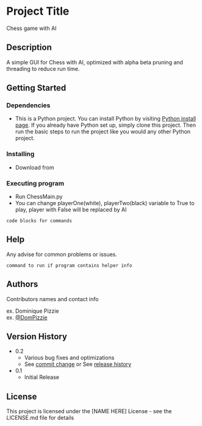 # Project Title

Chess game with AI

## Description

A simple GUI for Chess with AI, optimized with alpha beta pruning and threading to reduce run time.

## Getting Started

### Dependencies

* This is a Python project. You can install Python by visiting [Python install page](https://www.python.org/downloads/). If you already have Python set up, simply clone this project. Then run the basic steps to run the project like you would any other Python project.



### Installing

* Download from 

### Executing program

* Run ChessMain.py
* You can change playerOne(white), playerTwo(black) variable to True to play, player with False will be replaced by AI

```
code blocks for commands
```

## Help

Any advise for common problems or issues.
```
command to run if program contains helper info
```

## Authors

Contributors names and contact info

ex. Dominique Pizzie  
ex. [@DomPizzie](https://twitter.com/dompizzie)

## Version History

* 0.2
    * Various bug fixes and optimizations
    * See [commit change]() or See [release history]()
* 0.1
    * Initial Release

## License

This project is licensed under the [NAME HERE] License - see the LICENSE.md file for details


